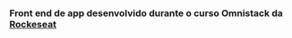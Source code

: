 ### Front end de app desenvolvido durante o curso Omnistack da [Rockeseat](https://rocketseat.com.br/)
